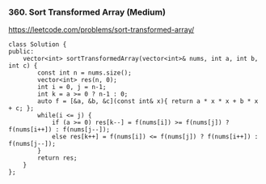 ### 360. Sort Transformed Array (Medium)

https://leetcode.com/problems/sort-transformed-array/

```
class Solution {
public:
    vector<int> sortTransformedArray(vector<int>& nums, int a, int b, int c) {
        const int n = nums.size();
        vector<int> res(n, 0);
        int i = 0, j = n-1;
        int k = a >= 0 ? n-1 : 0;
        auto f = [&a, &b, &c](const int& x){ return a * x * x + b * x + c; };
        while(i <= j) {
            if (a >= 0) res[k--] = f(nums[i]) >= f(nums[j]) ? f(nums[i++]) : f(nums[j--]);
            else res[k++] = f(nums[i]) <= f(nums[j]) ? f(nums[i++]) : f(nums[j--]);
        }
        return res;
    }
};
```
